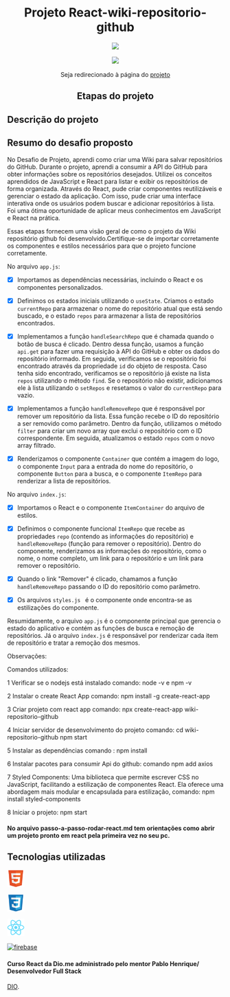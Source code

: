 
<p> <h1 align="center">Projeto React-wiki-repositorio-github</h1></p>

<p align="center">
    <img width="700" src="https://github.com/SuellenDiass/react-calculadora/assets/102911341/8a3f0b5a-3830-45da-9040-ec7137fe8bf7">
</p>

<p align="center">
    <img width="700" src="https://github.com/SuellenDiass/react-calculadora/assets/102911341/987e6b67-c189-4205-b32e-2808c0ccc217">
</p>


<p align="center">Seja redirecionado à página do 
<a href="https://profound-zabaione-6f7c14.netlify.app/" target="_blank">projeto</a></p>


<p> <h2 align="center">Etapas do projeto</h2></p>

## Descrição do projeto 

<p align="justify">

## Resumo do desafio proposto

No Desafio de Projeto, aprendi como criar uma Wiki para salvar repositórios do GitHub. Durante o projeto, aprendi a consumir a API do GitHub para obter informações sobre os repositórios desejados. Utilizei os conceitos aprendidos de JavaScript e React para listar e exibir os repositórios de forma organizada. Através do React, pude criar componentes reutilizáveis e gerenciar o estado da aplicação. Com isso, pude criar uma interface interativa onde os usuários podem buscar e adicionar repositórios à lista. Foi uma ótima oportunidade de aplicar meus conhecimentos em JavaScript e React na prática.

Essas etapas fornecem uma visão geral de como o projeto da Wiki repositório github foi desenvolvido.Certifique-se de importar corretamente os componentes e estilos necessários para que o projeto funcione corretamente.


No arquivo `app.js`:

- [x] Importamos as dependências necessárias, incluindo o React e os componentes personalizados.

- [x] Definimos os estados iniciais utilizando o `useState`. Criamos o estado `currentRepo` para armazenar o nome do repositório atual que está sendo buscado, e o estado `repos` para armazenar a lista de repositórios encontrados.
- [x] Implementamos a função `handleSearchRepo` que é chamada quando o botão de busca é clicado. Dentro dessa função, usamos a função `api.get` para fazer uma requisição à API do GitHub e obter os dados do repositório informado. Em seguida, verificamos se o repositório foi encontrado através da propriedade `id` do objeto de resposta. Caso tenha sido encontrado, verificamos se o repositório já existe na lista `repos` utilizando o método `find`. Se o repositório não existir, adicionamos ele à lista utilizando o `setRepos` e resetamos o valor do `currentRepo` para vazio.
- [x] Implementamos a função `handleRemoveRepo` que é responsável por remover um repositório da lista. Essa função recebe o ID do repositório a ser removido como parâmetro. Dentro da função, utilizamos o método `filter` para criar um novo array que exclui o repositório com o ID correspondente. Em seguida, atualizamos o estado `repos` com o novo array filtrado.
- [x] Renderizamos o componente `Container` que contém a imagem do logo, o componente `Input` para a entrada do nome do repositório, o componente `Button` para a busca, e o componente `ItemRepo` para renderizar a lista de repositórios.

No arquivo `index.js`:

- [x] Importamos o React e o componente `ItemContainer` do arquivo de estilos.

- [x] Definimos o componente funcional `ItemRepo` que recebe as propriedades `repo` (contendo as informações do repositório) e `handleRemoveRepo` (função para remover o repositório). Dentro do componente, renderizamos as informações do repositório, como o nome, o nome completo, um link para o repositório e um link para remover o repositório.
- [x] Quando o link "Remover" é clicado, chamamos a função `handleRemoveRepo` passando o ID do repositório como parâmetro.

- [x] Os arquivos `styles.js ` é o componente onde encontra-se as estilizações do componente.

Resumidamente, o arquivo `app.js` é o componente principal que gerencia o estado do aplicativo e contém as funções de busca e remoção de repositórios. Já o arquivo `index.js` é responsável por renderizar cada item de repositório e tratar a remoção dos mesmos.


Observações:

Comandos utilizados:

1 Verificar se o nodejs está instalado comando: node -v e npm -v

2 Instalar o create React App comando: npm install -g create-react-app

3 Criar projeto com react app comando: npx create-react-app wiki-repositorio-github

4 Iniciar servidor de desenvolvimento do projeto comando: cd wiki-repositorio-github  npm start

5 Instalar as dependências comando : npm install

6 Instalar pacotes para consumir Api do github: comando npm add axios

7 Styled Components: Uma biblioteca que permite escrever CSS no JavaScript, facilitando a estilização de componentes React. Ela oferece uma abordagem mais modular e encapsulada para estilização, comando: 
npm install styled-components

8 Iniciar o projeto: npm start


#### No arquivo passo-a-passo-rodar-react.md tem orientações como abrir um projeto pronto em react pela primeira vez no seu pc.

## Tecnologias utilizadas

<a href="#" target="_blank"> <img src="https://raw.githubusercontent.com/devicons/devicon/master/icons/html5/html5-original.svg" alt="html" width="40" height="40"/> </a> 

<a href="#" target="_blank"> <img src="https://raw.githubusercontent.com/devicons/devicon/master/icons/css3/css3-original.svg" alt="css" width="40" height="40"/> </a> 

<a href="#" target="_blank"> <img src="https://raw.githubusercontent.com/devicons/devicon/master/icons/react/react-original.svg" alt="html" width="40" height="40"/> </a> 

<a href="#" target="_blank"> <img src="https://camo.githubusercontent.com/ee5225ba7c4338f1a1c10121ec32c396e1a4a2f5b0b58b6afd6d5c56ff5d6196/68747470733a2f2f63646e2e6a7364656c6976722e6e65742f67682f64657669636f6e732f64657669636f6e2f69636f6e732f7673636f64652f7673636f64652d6f726967696e616c2d776f72646d61726b2e737667" alt="firebase" width="40" height="40"/> </a>

###

#### Curso React da Dio.me administrado pelo mentor Pablo Henrique/ Desenvolvedor Full Stack

[DIO](https://www.dio.me/).
